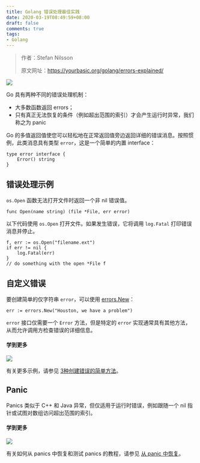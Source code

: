 ```yaml
---
title: Golang 错误处理最佳实践
date: 2020-03-19T08:49:59+08:00
draft: false
comments: true
tags: 
- Golang
---
```


> 作者：Stefan Nilsson
> 
> 原文网址：https://yourbasic.org/golang/errors-explained/

![](http://oss.xiayuguo.com/blog/202003/errors.png)

Go 具有两种不同的错误处理机制：

- 大多数函数返回 errors；
- 只有真正无法恢复的条件（例如超出范围的索引）才会产生运行时异常，我们称之为 panic

Go 的多值返回值使您可以轻松地在正常返回值旁边返回详细的错误消息。按照惯例，此类消息具有类型 `error`，这是一个简单的内置 interface：
```
type error interface {
    Error() string
}
```

## 错误处理示例
`os.Open` 函数无法打开文件时返回一个非 nil 错误值。
```
func Open(name string) (file *File, err error)
```

以下代码使用 `os.Open` 打开文件。如果发生错误，它将调用 `log.Fatal` 打印错误消息并停止。
```
f, err := os.Open("filename.ext")
if err != nil {
    log.Fatal(err)
}
// do something with the open *File f
```

## 自定义错误
要创建简单的仅字符串 `error`，可以使用 [errors.New](https://golang.org/pkg/errors/#New "errors.New")：
```
err := errors.New("Houston, we have a problem")
```

`error` 接口仅需要一个 `Error` 方法，但是特定的 `error` 实现通常具有其他方法，从而允许调用方检查错误的详细信息。

#### 学到更多
![](http://oss.xiayuguo.com/blog/202003/bug-small.png)

有关更多示例，请参见 [3种创建错误的简单方法](https://yourbasic.org/golang/create-error/ "3 simple ways to create an error")。

## Panic
Panics 类似于 C++ 和 Java 异常，但仅适用于运行时错误，例如跟随一个 nil 指针或试图对数组访问超出范围的索引。

#### 学到更多
![](http://oss.xiayuguo.com/blog/202003/panic-thumb.jpg)

有关如何从 panics 中恢复和测试 panics 的教程，请参见 [从 panic 中恢复](https://yourbasic.org/golang/recover-from-panic/ "Recover from a panic")。